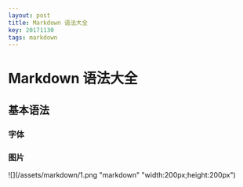 ```yaml
---
layout: post
title: Markdown 语法大全
key: 20171130
tags: markdown
---
```


# Markdown 语法大全
## 基本语法
### 字体

### 图片
![](/assets/markdown/1.png "markdown" "width:200px;height:200px")
